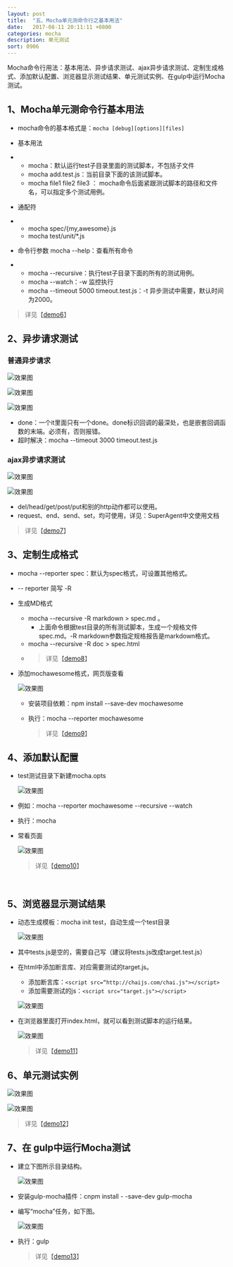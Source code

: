 ```yaml
---
layout: post
title:  "五、Mocha单元测命令行之基本用法"
date:   2017-08-11 20:11:11 +0800
categories: mocha
description: 单元测试
sort: 0906
---
```


Mocha命令行用法：基本用法、异步请求测试、ajax异步请求测试、定制生成格式、添加默认配置、浏览器显示测试结果、单元测试实例、在gulp中运行Mocha测试。

## 1、Mocha单元测命令行基本用法

- mocha命令的基本格式是：`mocha [debug][options][files]`

- 基本用法 

- - mocha：默认运行test子目录里面的测试脚本，不包括子文件
  - mocha add.test.js：当前目录下面的该测试脚本。
  - mocha file1 file2 file3 ：  mocha命令后面紧跟测试脚本的路径和文件名，可以指定多个测试用例。

- 通配符

- - mocha spec/{my,awesome}.js
  - mocha test/unit/*.js

- 命令行参数 mocha  --help：查看所有命令

- - mocha --recursive：执行test子目录下面的所有的测试用例。
  - mocha --watch：-w 监控执行
  - mocha --timeout 5000 timeout.test.js：-t 异步测试中需要，默认时间为2000。

> 详见【[demo6](https://github.com/huanghui8030/Mocha/tree/master/demo06)】



## 2、异步请求测试

### 普通异步请求

![效果图](/assets/mocha/0601.png)

![效果图](/assets/mocha/0602.png)

![效果图](/assets/mocha/0603.png)

- done：一个it里面只有一个done。done标识回调的最深处，也是嵌套回调函数的末端。必须有，否则报错。
- 超时解决：mocha --timeout 3000 timeout.test.js  

### ajax异步请求测试

![效果图](/assets/mocha/0604.png)

![效果图](/assets/mocha/0605.png)

- del/head/get/post/put和别的http动作都可以使用。
- request、end、send、set，均可使用，详见：SuperAgent中文使用文档

> 详见【[demo7](https://github.com/huanghui8030/Mocha/tree/master/demo07)】



## 3、定制生成格式

- mocha --reporter  spec：默认为spec格式，可设置其他格式。

- -- reporter 简写 -R

- 生成MD格式

  - mocha --recursive -R markdown > spec.md 。
    - 上面命令根据test目录的所有测试脚本，生成一个规格文件spec.md。-R markdown参数指定规格报告是markdown格式。
  - mocha --recursive -R doc > spec.html  
  - >  详见【[demo8](https://github.com/huanghui8030/Mocha/tree/master/demo08)】

- 添加mochawesome格式，网页版查看

  ![效果图](/assets/mocha/0606.png)

  - 安装项目依赖：npm install --save-dev mochawesome

  - 执行：mocha --reporter mochawesome

    >  详见【[demo9](https://github.com/huanghui8030/Mocha/tree/master/demo09)】



## 4、添加默认配置

- test测试目录下新建mocha.opts

  ![效果图](/assets/mocha/0607.png)

- 例如：mocha --reporter mochawesome --recursive --watch

- 执行：mocha

- 常看页面

  ![效果图](/assets/mocha/0608.png)

  > 详见【[demo10](https://github.com/huanghui8030/Mocha/tree/master/demo10)】

  ​

## 5、浏览器显示测试结果

- 动态生成模板：mocha init test，自动生成一个test目录

  ![效果图](/assets/mocha/0609.png)

- 其中tests.js是空的，需要自己写（建议将tests.js改成target.test.js）

- 在html中添加断言库、对应需要测试的target.js。

  - 添加断言库：`<script src=“http://chaijs.com/chai.js"></script>`
  - 添加需要测试的js：`<script src="target.js"></script>`

  ![效果图](/assets/mocha/0610.png)

- 在浏览器里面打开index.html，就可以看到测试脚本的运行结果。

  ![效果图](/assets/mocha/0611.png)

  >  详见【[demo11](https://github.com/huanghui8030/Mocha/tree/master/demo11)】



## 6、单元测试实例

![效果图](/assets/mocha/0612.png)

![效果图](/assets/mocha/0613.png)

>  详见【[demo12](https://github.com/huanghui8030/Mocha/tree/master/demo12)】



## 7、在 gulp中运行Mocha测试

- 建立下图所示目录结构。

  ![效果图](/assets/mocha/0614.png)

- 安装gulp-mocha插件：cnpm install  - -save-dev gulp-mocha

- 编写“mocha”任务，如下图。

  ![效果图](/assets/mocha/0615.png)

- 执行：gulp

  > 详见【[demo13](https://github.com/huanghui8030/Mocha/tree/master/demo13)】



